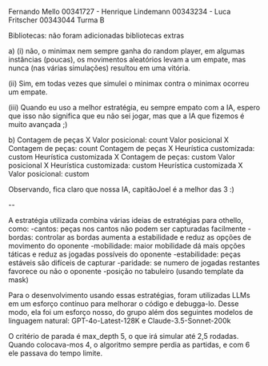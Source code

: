 Fernando Mello 00341727 - Henrique Lindemann 00343234 - Luca Fritscher 00343044
Turma B

Bibliotecas: não foram adicionadas bibliotecas extras


a)
(i) não, o minimax nem sempre ganha do random player,
em algumas instâncias (poucas), os movimentos aleatórios
levam a um empate, mas nunca (nas várias simulações) resultou
em uma vitória.

(ii) Sim, em todas vezes que simulei o minimax contra o minimax
ocorreu um empate.

(iii) Quando eu uso a melhor estratégia, eu sempre empato com a IA, 
espero que isso não significa que eu não sei jogar, mas que a IA que 
fizemos é muito avançada ;)

b)
Contagem de peças X Valor posicional: count
Valor posicional X Contagem de peças: count
Contagem de peças X Heurística customizada: custom
Heurística customizada X Contagem de peças: custom
Valor posicional X Heurística customizada: custom
Heurística customizada X Valor posicional: custom 

Observando, fica claro que nossa IA, capitãoJoel é a melhor das 3 :)

--

A estratégia utilizada combina várias ideias de estratégias para othello, como:
-cantos:  peças nos cantos não podem ser capturadas facilmente
-bordas: controlar as bordas aumenta a estabilidade e reduz as opções de movimento do oponente
-mobilidade: maior mobilidade dá mais opções táticas e reduz as jogadas possíveis do oponente
-estabilidade: peças estáveis são difíceis de capturar
-paridade: se numero de jogadas restantes favorece ou não o oponente
-posição no tabuleiro (usando template da mask)

Para o desenvolvimento usando essas estratégias, foram utilizadas LLMs em um esforço 
contínuo para melhorar o código e debugga-lo. Desse modo, ela foi um esforço nosso, do
grupo além dos seguintes modelos de linguagem natural: GPT-4o-Latest-128K e 
Claude-3.5-Sonnet-200k

O critério de parada é max_depth 5, o que irá simular até 2,5 rodadas. Quando colocava-mos 4, 
o algoritmo sempre perdia as partidas, e com 6 ele passava do tempo limite.




